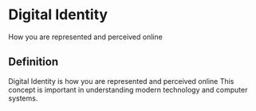 # Digital Identity

How you are represented and perceived online

## Definition
Digital Identity is how you are represented and perceived online This concept is important in understanding modern technology and computer systems.
